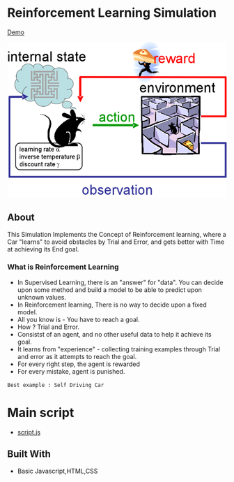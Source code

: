 # Reinforcement Learning Simulation

[Demo](https://raj-reinforcement-learning-demo.netlify.com/)

![Reinforcement](reinforcement.png)
## About

This Simulation Implements the Concept of Reinforcement learning, where a Car "learns" to avoid obstacles by Trial and Error, and gets better with Time at achieving its End goal.

### What is Reinforcement Learning

* In Supervised Learning, there is an "answer" for "data". You can decide upon some method and build a model to be able to predict upon unknown values.
* In Reinforcement learning, There is no way to decide upon a fixed model.
* All you know is - You have to reach a goal.
* How ? Trial and Error.
* Consistst of an agent, and no other useful data to help it achieve its goal.
* It learns from "experience" - collecting training examples through Trial and error as it attempts to reach the goal.
* For every right step, the agent is rewarded
* For every mistake, agent is punished.



```
Best example : Self Driving Car
```
# Main script
* [script.js](script.js)

## Built With

* Basic Javascript,HTML,CSS
